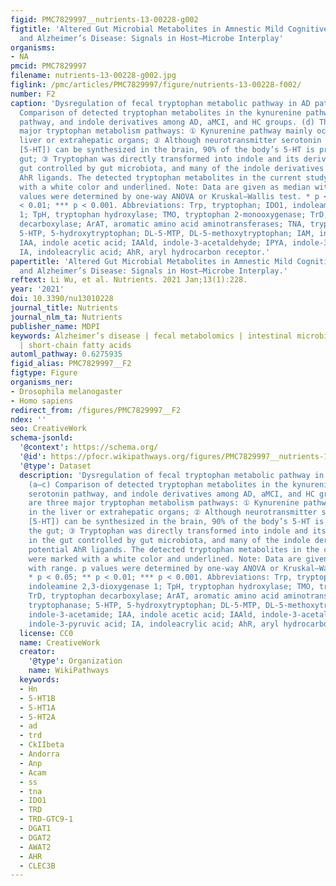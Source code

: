 ```yaml
---
figid: PMC7829997__nutrients-13-00228-g002
figtitle: 'Altered Gut Microbial Metabolites in Amnestic Mild Cognitive Impairment
  and Alzheimer’s Disease: Signals in Host–Microbe Interplay'
organisms:
- NA
pmcid: PMC7829997
filename: nutrients-13-00228-g002.jpg
figlink: /pmc/articles/PMC7829997/figure/nutrients-13-00228-f002/
number: F2
caption: 'Dysregulation of fecal tryptophan metabolic pathway in AD patients. (a–c)
  Comparison of detected tryptophan metabolites in the kynurenine pathway, serotonin
  pathway, and indole derivatives among AD, aMCI, and HC groups. (d) There are three
  major tryptophan metabolism pathways: ① Kynurenine pathway mainly occurs in the
  liver or extrahepatic organs; ② Although neurotransmitter serotonin (5-hydroxytryptamine
  [5-HT]) can be synthesized in the brain, 90% of the body’s 5-HT is produced in the
  gut; ③ Tryptophan was directly transformed into indole and its derivatives in the
  gut controlled by gut microbiota, and many of the indole derivatives are potential
  AhR ligands. The detected tryptophan metabolites in the current study were marked
  with a white color and underlined. Note: Data are given as median with range. p
  values were determined by one-way ANOVA or Kruskal–Wallis test. * p < 0.05; ** p
  < 0.01; *** p < 0.001. Abbreviations: Trp, tryptophan; IDO1, indoleamine 2,3-dioxygenase
  1; TpH, tryptophan hydroxylase; TMO, tryptophan 2-monooxygenase; TrD, tryptophan
  decarboxylase; ArAT, aromatic amino acid aminotransferases; TNA, tryptophanase;
  5-HTP, 5-hydroxytryptophan; DL-5-MTP, DL-5-methoxytryptophan; IAM, indole-3-acetamide;
  IAA, indole acetic acid; IAAld, indole-3-acetaldehyde; IPYA, indole-3-pyruvic acid;
  IA, indoleacrylic acid; AhR, aryl hydrocarbon receptor.'
papertitle: 'Altered Gut Microbial Metabolites in Amnestic Mild Cognitive Impairment
  and Alzheimer’s Disease: Signals in Host–Microbe Interplay.'
reftext: Li Wu, et al. Nutrients. 2021 Jan;13(1):228.
year: '2021'
doi: 10.3390/nu13010228
journal_title: Nutrients
journal_nlm_ta: Nutrients
publisher_name: MDPI
keywords: Alzheimer’s disease | fecal metabolomics | intestinal microbiota | tryptophan
  | short-chain fatty acids
automl_pathway: 0.6275935
figid_alias: PMC7829997__F2
figtype: Figure
organisms_ner:
- Drosophila melanogaster
- Homo sapiens
redirect_from: /figures/PMC7829997__F2
ndex: ''
seo: CreativeWork
schema-jsonld:
  '@context': https://schema.org/
  '@id': https://pfocr.wikipathways.org/figures/PMC7829997__nutrients-13-00228-g002.html
  '@type': Dataset
  description: 'Dysregulation of fecal tryptophan metabolic pathway in AD patients.
    (a–c) Comparison of detected tryptophan metabolites in the kynurenine pathway,
    serotonin pathway, and indole derivatives among AD, aMCI, and HC groups. (d) There
    are three major tryptophan metabolism pathways: ① Kynurenine pathway mainly occurs
    in the liver or extrahepatic organs; ② Although neurotransmitter serotonin (5-hydroxytryptamine
    [5-HT]) can be synthesized in the brain, 90% of the body’s 5-HT is produced in
    the gut; ③ Tryptophan was directly transformed into indole and its derivatives
    in the gut controlled by gut microbiota, and many of the indole derivatives are
    potential AhR ligands. The detected tryptophan metabolites in the current study
    were marked with a white color and underlined. Note: Data are given as median
    with range. p values were determined by one-way ANOVA or Kruskal–Wallis test.
    * p < 0.05; ** p < 0.01; *** p < 0.001. Abbreviations: Trp, tryptophan; IDO1,
    indoleamine 2,3-dioxygenase 1; TpH, tryptophan hydroxylase; TMO, tryptophan 2-monooxygenase;
    TrD, tryptophan decarboxylase; ArAT, aromatic amino acid aminotransferases; TNA,
    tryptophanase; 5-HTP, 5-hydroxytryptophan; DL-5-MTP, DL-5-methoxytryptophan; IAM,
    indole-3-acetamide; IAA, indole acetic acid; IAAld, indole-3-acetaldehyde; IPYA,
    indole-3-pyruvic acid; IA, indoleacrylic acid; AhR, aryl hydrocarbon receptor.'
  license: CC0
  name: CreativeWork
  creator:
    '@type': Organization
    name: WikiPathways
  keywords:
  - Hn
  - 5-HT1B
  - 5-HT1A
  - 5-HT2A
  - ad
  - trd
  - CkIIbeta
  - Andorra
  - Anp
  - Acam
  - ss
  - tna
  - IDO1
  - TRD
  - TRD-GTC9-1
  - DGAT1
  - DGAT2
  - AWAT2
  - AHR
  - CLEC3B
---
```

